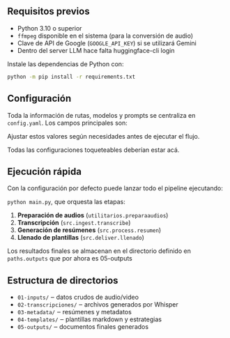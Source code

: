 ## Requisitos previos
- Python 3.10 o superior
- `ffmpeg` disponible en el sistema (para la conversión de audio)
- Clave de API de Google (`GOOGLE_API_KEY`) si se utilizará Gemini
- Dentro del server LLM hace falta huggingface-cli login

Instale las dependencias de Python con:

```bash
python -m pip install -r requirements.txt
```
## Configuración
Toda la información de rutas, modelos y prompts se centraliza en
`config.yaml`. Los campos principales son:

Ajustar estos valores según necesidades antes de ejecutar el flujo.

Todas las configuraciones toqueteables deberían estar acá.

## Ejecución rápida
Con la configuración por defecto puede lanzar todo el pipeline ejecutando:

`python main.py`, que orquesta las etapas:
1. **Preparación de audios** (`utilitarios.preparaaudios`)
2. **Transcripción** (`src.ingest.transcribe`)
3. **Generación de resúmenes** (`src.process.resumen`)
4. **Llenado de plantillas** (`src.deliver.llenado`)

Los resultados finales se almacenan en el directorio definido en
`paths.outputs` que por ahora es 05-outputs

## Estructura de directorios

- `01-inputs/` ‒ datos crudos de audio/video
- `02-transcripciones/` ‒ archivos generados por Whisper
- `03-metadata/` ‒ resúmenes y metadatos
- `04-templates/` ‒ plantillas markdown y estrategias
- `05-outputs/` ‒ documentos finales generados
